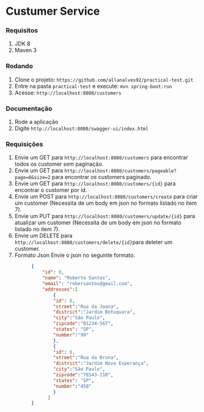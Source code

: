 # Custumer Service

### Requisitos

1. JDK 8
1. Maven 3

### Rodando

1. Clone o projeto: `https://github.com/allanalves92/practical-test.git`
1. Entre na pasta `practical-test` e execute: `mvn spring-boot:run`
1. Acesse: `http://localhost:8080/customers`


### Documentação
1. Rode a aplicação
2. Digite `http://localhost:8080/swagger-ui/index.html`

### Requisições
1. Envie um GET para `http://localhost:8080/customers` para encontrar todos os customer sem paginação.
2. Envie um GET para `http://localhost:8080/customers/pageable?page=0&size=2` para encontrar os customers paginado.
3. Envie um GET para `http://localhost:8080/customers/{id}` para encontrar o customer por id.
4. Envie um POST para `http://localhost:8080/customers/create` para criar um customer (Necessita de um body em json no formato listado no item 7).
5. Envie um PUT para `http://localhost:8080/customers/update/{id}` para atualizar um customer (Necessita de um body em json no formato listado no item 7). 
6. Envie um DELETE para `http://localhost:8080/customers/delete/{id}`para deleter um customer.
7. Formato Json
Envie o json no seguinte formato.
      ```json 
            {    
                "id": 0,
                "name": "Roberto Santos",
                "email": "robersantos@gmail.com",
                "addresses":[
                    {
                    "id": 0,
                    "street":"Rua da Joana",
                    "district":"Jardim Botuquara",
                    "city":"São Paulo",
                    "zipcode":"01234-567",
                    "states": "SP",
                    "number":"99"
                    },
                    {
                    "id": 0,
                    "street":"Rua da Bruna",
                    "district":"Jardim Nova Esperança",
                    "city":"São Paulo",
                    "zipcode":"76543-210",
                    "states": "SP",
                    "number":"458"
                    }
                  ]
            }
   
